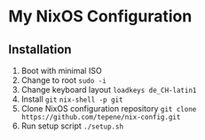 # My NixOS Configuration

## Installation

1. Boot with minimal ISO
2. Change to root
   `sudo -i`
3. Change keyboard layout
   `loadkeys de_CH-latin1`
4. Install `git`
   `nix-shell -p git`
5. Clone NixOS configuration repository
   `git clone https://github.com/tepene/nix-config.git`
6. Run setup script
   `./setup.sh`
